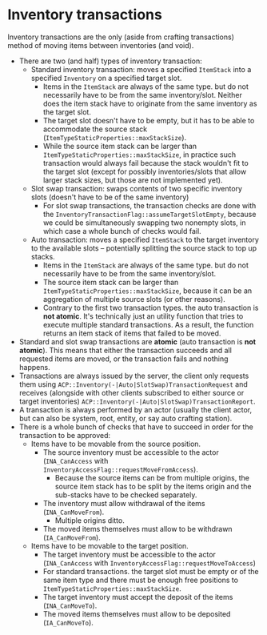 # Inventory transactions

Inventory transactions are the only (aside from crafting transactions) method of moving items between inventories (and void).

* There are two (and half) types of inventory transaction:
  * Standard inventory transaction: moves a specified `ItemStack` into a specified `Inventory` on a specified target slot.
    * Items in the `ItemStack` are always of the same type. but do not necessarily have to be from the same inventory/slot. Neither does the item stack have to originate from the same inventory as the target slot.
    * The target slot doesn't have to be empty, but it has to be able to accommodate the source stack (`ItemTypeStaticProperties::maxStackSize`).
    * While the source item stack can be larger than `ItemTypeStaticProperties::maxStackSize`, in practice such transaction would always fail because the stack wouldn't fit to the target slot (except for possibly inventories/slots that allow larger stack sizes, but those are not implemented yet).
  * Slot swap transaction: swaps contents of two specific inventory slots (doesn't have to be of the same inventory)
    * For slot swap transactions, the transaction checks are done with the `InventoryTransactionFlag::assumeTargetSlotEmpty`, because we could be simultaneously swapping two nonempty slots, in which case a whole bunch of checks would fail.
  * Auto transaction: moves a specified `ItemStack` to the target inventory to the available slots – potentially splitting the source stack to top up stacks.
    * Items in the `ItemStack` are always of the same type. but do not necessarily have to be from the same inventory/slot.
    * The source item stack can be larger than `ItemTypeStaticProperties::maxStackSize`, because it can be an aggregation of multiple source slots (or other reasons).
    * Contrary to the first two transaction types. the auto transaction is **not atomic**. It's technically just an utility function that tries to execute multiple standard transactions. As a result, the function returns an item stack of items that failed to be moved.
* Standard and slot swap transactions are **atomic** (auto transaction is **not atomic**). This means that either the transaction succeeds and all requested items are moved, or the transaction fails and nothing happens.
* Transactions are always issued by the server, the client only requests them using `ACP::Inventory(-|Auto|SlotSwap)TransactionRequest` and receives (alongside with other clients subscribed to either source or target inventories) `ACP::Inventory(-|Auto|SlotSwap)TransactionReport`.
* A transaction is always performed by an actor (usually the client actor, but can also be system, root, entity, or say auto crafting station).
* There is a whole bunch of checks that have to succeed in order for the transaction to be approved:
  * Items have to be movable from the source position.
    * The source inventory must be accessible to the actor (`INA_CanAccess` with `InventoryAccessFlag::requestMoveFromAccess`).
      * Because the source items can be from multiple origins, the source item stack has to be split by the items origin and the sub-stacks have to be checked separately.
    * The inventory must allow withdrawal of the items (`INA_CanMoveFrom`).
      * Multiple origins ditto.
    * The moved items themselves must allow to be withdrawn (`IA_CanMoveFrom`).
  * Items have to be movable to the target position.
    * The target inventory must be accessible to the actor (`INA_CanAccess` with `InventoryAccessFlag::requestMoveToAccess`)
    * For standard transactions. the target slot must be empty or of the same item type and there must be enough free positions to `ItemTypeStaticProperties::maxStackSize`.
    * The target inventory must accept the deposit of the items (`INA_CanMoveTo`).
    * The moved items themselves must allow to be deposited (`IA_CanMoveTo`).

